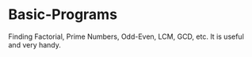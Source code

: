 # Basic-Programs
Finding Factorial, Prime Numbers, Odd-Even, LCM, GCD, etc.
It is useful and very handy.
